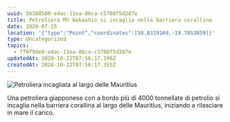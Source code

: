 ```yaml
---
uuid: 5b388500-e4ac-11ea-86ca-c5708f5d287e
title: Petroliera MV Wakashio si incaglia nella barriera corallina
date: 2020-07-25
location: '{"type":"Point","coordinates":[58.8319169,-19.7853859]}'
type: Uncategorized
topics:
  - ff9f9de0-e4ac-11ea-86ca-c5708f5d287e
updatedAt: 2020-10-22T07:56:17.196Z
createdAt: 2020-10-22T07:56:17.355Z
---
```


![Petroliera incagliata al largo delle Mauritius](../../static/media/events/uncategorized/5b388500-e4ac-11ea-86ca-c5708f5d287e/mauritius-1.jpg "Petroliera incagliata al largo delle Mauritius")

Una petroliera giapponese con a bordo più di 4000 tonnellate di petrolio si incaglia nella barriera corallina al largo delle Mauritius, iniziando a rilasciare in mare il carico.
